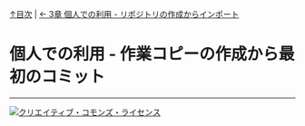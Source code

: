 [↑目次](README.md "目次") | [← 3章 個人での利用 - リポジトリの作成からインポート](3.personal-use-1.md "個人での利用 - リポジトリの作成からインポート")

# 個人での利用 - 作業コピーの作成から最初のコミット

----------

<a rel="license" href="http://creativecommons.org/licenses/by-sa/3.0/deed.ja"><img alt="クリエイティブ・コモンズ・ライセンス" style="border-width:0" src="http://i.creativecommons.org/l/by-sa/3.0/88x31.png" /></a>